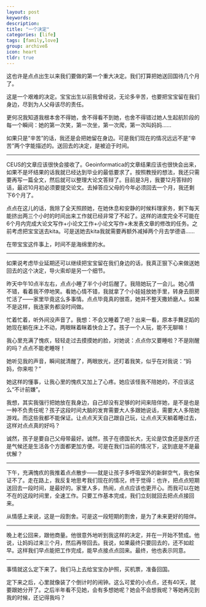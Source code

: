 ```yaml
---
layout: post
keywords: 
description: 
title: "一个决定"
categories: [life]
tags: [family,love]
group: archiveß
icon: heart
tldr: true
---
```


这也许是点点出生以来我们要做的第一个重大决定。我们打算把她送回国待几个月了。

这是一个艰难的决定。宝宝出生以前我曾经说，无论多辛苦，也要把宝宝留在我们身边，尽到为人父母该尽的责任。

更何况我知道我根本舍不得她，舍不得看不到她，也舍不得错过她人生起航阶段的每一个瞬间：她的第一次笑，第一次坐，第一次爬，第一次叫妈妈……

如果只是“辛苦”的话，我还是会把她留在身边。可是我们现在的情况远远不是“辛苦”两个字能描述的。送回去的决定，是被迫于时间。

--- 

CEUS的文章应该很快会接收了。Geoinformatica的文章结果应该也很快会出来，如果不是坏结果的话我就已经达到毕业的最低要求了。按照教授的想法，我还只需要再写一篇全文，然后就可以整理大论文答辩了。目前是3月，我要12月答辩的话，最迟10月初必须要提交论文。去掉答应父母的今年必须回去一个月，我还剩下6个月了。

点点在这儿的话，我除了全天照顾她，在她休息和安静的时候料理家务，剩下每天能挤出两三个小时的时间出来工作就已经非常了不起了。这样的进度完全不可能在6个月内完成大论文写作+小论文工作+小论文写作+未发表文章的修改的任务。之前考虑把宝宝送去kita。可是送她去kita我就需要再额外减掉两个月去学德语……

在带宝宝这件事上，时间不是海绵里的水。

---

如果说考虑毕业延期还可以继续把宝宝留在我们身边的话，我真正狠下心来做送她回去的这个决定，导火索却是另一个细节。

昨天中午10点半左右，点点小睡了半个小时后醒了。我陪她玩了一会儿。她心情不错，看着我不停地笑。看她心情不错，我就拿了个小娃娃放她手里，转身去厨房忙活了——家里毕竟这么多事情。点点毕竟真的很乖，她并不整天撒娇磨人。如果不是这样，我连家务都没时间做。

忙着忙着，听外间没声音了。我想：不会又睡着了吧？出来一看，原本手舞足蹈的她现在躺在床上不动，两眼眯着眯着快合上了。孩子一个人玩，能不无聊嘛！

我心里充满了愧疚，轻轻走过去摸摸她的脸，对她说：点点你又要睡啦？不是刚醒的吗？点点不能老睡呀！

她听见我的声音，瞬间就清醒了，两眼放光，还盯着我笑，似乎在对我说：“妈妈，你来啦？”

她这样的懂事，让我心里的愧疚又加上了心疼。她应该怪我不陪她的，不应该这么“不计前嫌”。

我想，其实我强行把她放在我身边，自己却没有足够的时间来陪伴她，是不是也是一种不负责任呢？孩子这段时间大脑的发育需要大人多跟她说话，需要大人多陪她游戏。而这些我都不能保证。让点点天天自己跟自己玩，让点点天天躺着睡过去，这样对点点真的好吗？

诚然，孩子是要自己父母带最好。诚然，孩子在德国长大，无论是饮食还是医疗还是气候还是生活各个方面都更加方便。可是在我们当前的情况下，这到底是不是最优解？

---

下午，充满愧疚的我推着点点散步——就是让孩子多呼吸室外的新鲜空气，我也保证不了。走在路上，我反复地思考我们现在的情况，终于觉得：也许，把点点短期送回去一段时间，是最好的。家里人多，热闹，点点应该也更开心。而我可以在她不在的这段时间里，全速工作。只要工作基本完成，我们立刻就回去把点点接回来。

从情感上来说，这是一段割舍。可是这一段短期的割舍，是为了未来更好的陪伴。

---

晚上老公回来，跟他商量。他很意外地听到我这样的决定，并在一开始不赞成。他说，让妈妈过来三个月，然后再带回去。我说，如果最终只要回去的，还不如趁早。这样我们早点能把工作完成，能早点接点点回来。最终，他也表示同意。

---

事情就这么定下来了。我们马上去给宝宝办护照，买机票，准备回国。

定下来之后，心里就像装了个倒计时的闹钟。这么可爱的小点点，还有40天，就要跟她分开了。之后半年看不见她，会有多想她呢？她会不会想我呢？等她再见到我的时候，还记得我吗？



